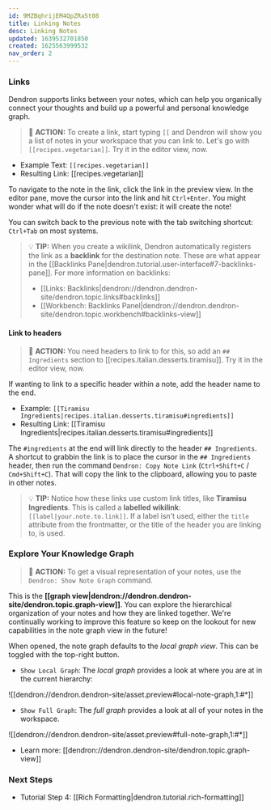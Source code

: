 ```yaml
---
id: 9MZBqhrijEM4QpZRa5t08
title: Linking Notes
desc: Linking Notes
updated: 1639532701850
created: 1625563999532
nav_order: 2
---
```


### Links

Dendron supports links between your notes, which can help you organically connect your thoughts and build up a powerful and personal knowledge graph.

> 🌱 **ACTION:** To create a link, start typing `[[` and Dendron will show you a list of notes in your workspace that you can link to. Let's go with `[[recipes.vegetarian]]`. Try it in the editor view, now.

- Example Text: `[[recipes.vegetarian]]`
- Resulting Link: [[recipes.vegetarian]]

To navigate to the note in the link, click the link in the preview view. In the editor pane, move the cursor into the link and hit `Ctrl+Enter`. You might wonder what will do if the note doesn't exist: it will create the note!

You can switch back to the previous note with the tab switching shortcut: `Ctrl+Tab` on most systems.

> 💡 **TIP:** When you create a wikilink, Dendron automatically registers the link as a **backlink** for the destination note. These are what appear in the [[Backlinks Pane|dendron.tutorial.user-interface#7-backlinks-pane]]. For more information on backlinks:
> - [[Links: Backlinks|dendron://dendron.dendron-site/dendron.topic.links#backlinks]]
> - [[Workbench: Backlinks Panel|dendron://dendron.dendron-site/dendron.topic.workbench#backlinks-view]]

#### Link to headers

> 🌱 **ACTION:** You need headers to link to for this, so add an `## Ingredients` section to [[recipes.italian.desserts.tiramisu]]. Try it in the editor view, now.

If wanting to link to a specific header within a note, add the header name to the end.

- Example: `[[Tiramisu Ingredients|recipes.italian.desserts.tiramisu#ingredients]]`
- Resulting Link: [[Tiramisu Ingredients|recipes.italian.desserts.tiramisu#ingredients]]

The `#ingredients` at the end will link directly to the header `## Ingredients`. A shortcut to grabbin the link is to place the cursor in the `## Ingredients` header, then run the command `Dendron: Copy Note Link` (`Ctrl+Shift+C` / `Cmd+Shift+C`). That will copy the link to the clipboard, allowing you to paste in other notes.

> 💡 **TIP:** Notice how these links use custom link titles, like **Tiramisu Ingredients**. This is called a **labelled wikilink**: `[[label|your.note.to.link]]`. If a label isn't used, either the `title` attribute from the frontmatter, or the title of the header you are linking to, is used.

### Explore Your Knowledge Graph

> 🌱 **ACTION:** To get a visual representation of your notes, use the `Dendron: Show Note Graph` command.

This is the **[[graph view|dendron://dendron.dendron-site/dendron.topic.graph-view]]**. You can explore the hierarchical organization of your notes and how they are linked together. We're continually working to improve this feature so keep on the lookout for new capabilities in the note graph view in the future!

When opened, the note graph defaults to the _local graph view_. This can be toggled with the top-right button.

- `Show Local Graph`: The _local graph_ provides a look at where you are at in the current hierarchy:

![[dendron://dendron.dendron-site/asset.preview#local-note-graph,1:#*]]

- `Show Full Graph`: The _full graph_ provides a look at all of your notes in the workspace.

![[dendron://dendron.dendron-site/asset.preview#full-note-graph,1:#*]]

- Learn more: [[dendron://dendron.dendron-site/dendron.topic.graph-view]]

### Next Steps

- Tutorial Step 4: [[Rich Formatting|dendron.tutorial.rich-formatting]]
